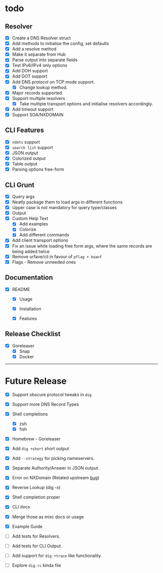 # todo

## Resolver
- [x] Create a DNS Resolver struct
- [x] Add methods to initialise the config, set defaults
- [x] Add a resolve method
- [x] Make it separate from Hub
- [x] Parse output into separate fields
- [x] Test IPv6/IPv4 only options
- [x] Add DOH support
- [x] Add DOT support
- [x] Add DNS protocol on TCP mode support.
  - [x] Change lookup method.
- [x] Major records supported
- [x] Support multiple resolvers
  - [x] Take multiple transport options and initialise resolvers accordingly.
- [x] Add timeout support
- [x] Support SOA/NXDOMAIN

## CLI Features
- [x] `ndots` support
- [x] `search list` support
- [x] JSON output
- [x] Colorized output
- [x] Table output
- [x] Parsing options free-form

## CLI Grunt
- [x] Query args
- [x] Neatly package them to load args in different functions
- [x] Upper case is not mandatory for query type/classes
- [x] Output
- [x] Custom Help Text
  - [x] Add examples
  - [x] Colorize
  - [x] Add different commands
- [x] Add client transport options
- [x] Fix an issue while loading free form args, where the same records are being added twice
- [x] Remove urfave/cli in favour of `pflag + koanf`
- [x] Flags - Remove unneeded ones

## Documentation
- [x] README
  - [x] Usage
  - [x] Installation
  - [x] Features


## Release Checklist
- [x] Goreleaser
  - [x] Snap
  - [x] Docker
---
# Future Release

- [x] Support obscure protocol tweaks in `dig`
- [x] Support more DNS Record Types
- [x] Shell completions
  - [x] zsh
  - [x] fish
- [x] Homebrew - Goreleaser
- [x] Add `dig +short` short output
- [x] Add `--strategy` for picking nameservers.
- [x] Separate Authority/Answer in JSON output.
- [x] Error on NXDomain (Related upstream [bug](https://github.com/miekg/dns/issues/1198))
- [x] Reverse Lookup (dig -x)
- [x] Shell completion proper
- [x] CLI docs
- [x] Merge those as misc docs or usage
- [x] Example Guide

- [ ] Add tests for Resolvers.
- [ ] Add tests for CLI Output.
- [ ] Add support for `dig +trace` like functionality.
- [ ] Explore `dig.rc` kinda file
